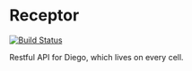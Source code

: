 # Receptor

[![Build Status](https://travis-ci.org/cloudfoundry-incubator/receptor.svg?branch=master)](https://travis-ci.org/cloudfoundry-incubator/receptor)

Restful API for Diego, which lives on every cell.
